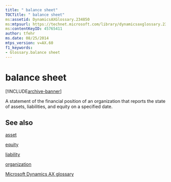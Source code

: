 ```yaml
---
title: " balance sheet"
TOCTitle: " balance sheet"
ms:assetid: DynamicsAXGlossary.234850
ms:mtpsurl: https://technet.microsoft.com/library/dynamicsaxglossary.234850(v=AX.60)
ms:contentKeyID: 45765411
author: tfehr
ms.date: 08/25/2014
mtps_version: v=AX.60
f1_keywords:
- Glossary.balance sheet
---
```


# balance sheet


[!INCLUDE[archive-banner](includes/archive-banner.md)]

A statement of the financial position of an organization that reports the state of assets, liabilities, and equity on a specified date.

## See also

[asset](asset.md)

[equity](equity.md)

[liability](liability.md)

[organization](organization.md)

[Microsoft Dynamics AX glossary](glossary/microsoft-dynamics-ax-glossary.md)

  


